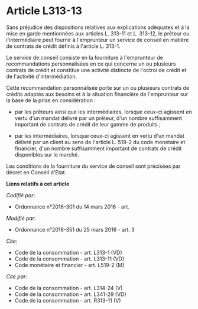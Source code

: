 # Article L313-13

Sans préjudice des dispositions relatives aux explications adéquates et à la mise en garde mentionnées aux articles L. 313-11
et L. 313-12, le prêteur ou l'intermédiaire peut fournir à l'emprunteur un service de conseil en matière de contrats de
crédit définis à l'article L. 313-1. 

Le service de conseil consiste en la fourniture à l'emprunteur de recommandations personnalisées en ce qui concerne un ou
plusieurs contrats de crédit et constitue une activité distincte de l'octroi de crédit et de l'activité d'intermédiation. 

Cette recommandation personnalisée porte sur un ou plusieurs contrats de crédits adaptés aux besoins et à la situation
financière de l'emprunteur sur la base de la prise en considération :

- par les prêteurs ainsi que les intermédiaires, lorsque ceux-ci agissent en vertu d'un mandat délivré par un prêteur, d'un
nombre suffisamment important de contrats de crédit de leur gamme de produits ; 

- par les intermédiaires, lorsque ceux-ci agissent en vertu d'un mandat délivré par un client au sens de l'article L. 519-2
du code monétaire et financier, d'un nombre suffisamment important de contrats de crédit disponibles sur le marché. 

Les conditions de la fourniture du service de conseil sont précisées par décret en Conseil d'Etat.

**Liens relatifs à cet article**

_Codifié par_:

  - Ordonnance n°2016-301 du 14 mars 2016 - art.

_Modifié par_:

  - Ordonnance n°2016-351 du 25 mars 2016 - art. 3

_Cite_:

  - Code de la consommation - art. L313-1 (VD)
  - Code de la consommation - art. L313-11 (VD)
  - Code monétaire et financier - art. L519-2 (M)

_Cité par_:

  - Code de la consommation - art. L314-24 (V)
  - Code de la consommation - art. L341-29 (VD)
  - Code de la consommation - art. R313-11 (V)
